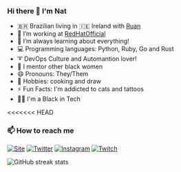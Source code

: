 ### Hi there 👋 I'm Nat

- 🇧🇷 Brazilian living in 🇮🇪 Ireland with [Ruan](https://github.com/ruanLN)
- 🔭 I’m working at [RedHatOfficial](https://github.com/RedHatOfficial)
- 🌱 I’m always learning about everything!
- 💻 Programming languages: Python, Ruby, Go and Rust
- ➰ DevOps Culture and Automantion lover!
- 👯 I mentor other black women
- 😄 Pronouns: They/Them
- 🍲 Hobbies: cooking and draw
- ⚡ Fun Facts: I'm addicted to cats and tattoos
- ✊🏿 I'm a Black in Tech

<<<<<<< HEAD
### 📫 How to reach me

<a href="https://www.shebangbash.com"><img src="https://img.shields.io/website?color=green&label=Site&style=plastic&url=https%3A%2F%2Fshebangbash.dev%2F" alt="Site"></a>
<a href="https://www.twiter.com/shebangbash"><img src="https://img.shields.io/twitter/url?color=blue&label=Twitter&logoColor=blue&style=plastic&url=https%3A%2F%2Ftwitter.com%2Fshebangbash" alt="Twitter"></a>
<a href="https://www.instagram.com/shebangbash"><img src="https://img.shields.io/badge/Instagram-%23E4405F.svg?&style=flat-square&logo=instagram&logoColor=white" alt="Instagram"></a>
<a href="https://www.twitch.tb/shebangbashb"><img src="https://img.shields.io/twitch/status/shebangbash?style=plastic" alt="Twitch"></a>

![GitHub streak stats](https://github-readme-streak-stats.herokuapp.com/?user=shebangbash)
